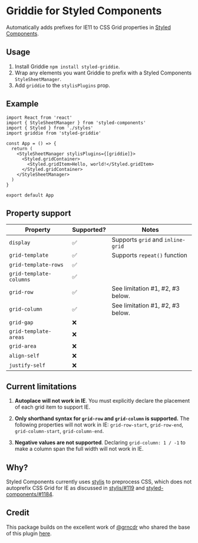 # Griddie for Styled Components

Automatically adds prefixes for IE11 to CSS Grid properties in [Styled Components](https://github.com/styled-components/styled-components).

## Usage

1. Install Griddie `npm install styled-griddie`.
2. Wrap any elements you want Griddie to prefix with a Styled Components `StyleSheetManager`.
3. Add `griddie` to the `stylisPlugins` prop.

## Example

```tsx
import React from 'react'
import { StyleSheetManager } from 'styled-components'
import { Styled } from './styles'
import griddie from 'styled-griddie'

const App = () => {
  return (
    <StyleSheetManager stylisPlugins={[griddie]}>
      <Styled.gridContainer>
        <Styled.gridItem>Hello, world!</Styled.gridItem>
      </Styled.gridContainer>
    </StyleSheetManager>
  )
}

export default App
```

## Property support

| Property                | Supported? | Notes                             |
| ----------------------- | ---------- | --------------------------------- |
| `display`               | ✅         | Supports `grid` and `inline-grid` |
| `grid-template`         | ✅         | Supports `repeat()` function      |
| `grid-template-rows`    | ✅         |
| `grid-template-columns` | ✅         |
| `grid-row`              | ✅         | See limitation #1, #2, #3 below.  |
| `grid-column`           | ✅         | See limitation #1, #2, #3 below.  |
| `grid-gap`              | ❌         |
| `grid-template-areas`   | ❌         |
| `grid-area`             | ❌         |
| `align-self`            | ❌         |
| `justify-self`          | ❌         |

## Current limitations

1. **Autoplace will not work in IE**. You must explicitly declare the placement of each grid item to support IE.

2. **Only shorthand syntax for `grid-row` and `grid-column` is supported.** The following properties will not work in IE: `grid-row-start`, `grid-row-end`, `grid-column-start`, `grid-column-end`.

3. **Negative values are not supported**. Declaring `grid-column: 1 / -1` to make a column span the full width will not work in IE.

## Why?

Styled Components currently uses [stylis](https://github.com/thysultan/stylis.js) to preprocess CSS, which does not autoprefix CSS Grid for IE as discussed in [stylis/#119](https://github.com/thysultan/stylis.js/issues/119) and [styled-components/#1184](https://github.com/styled-components/styled-components/issues/1184).

## Credit

This package builds on the excellent work of [@grncdr](https://github.com/grncdr) who shared the base of this plugin [here](https://github.com/thysultan/stylis.js/issues/119#issuecomment-463539789).
